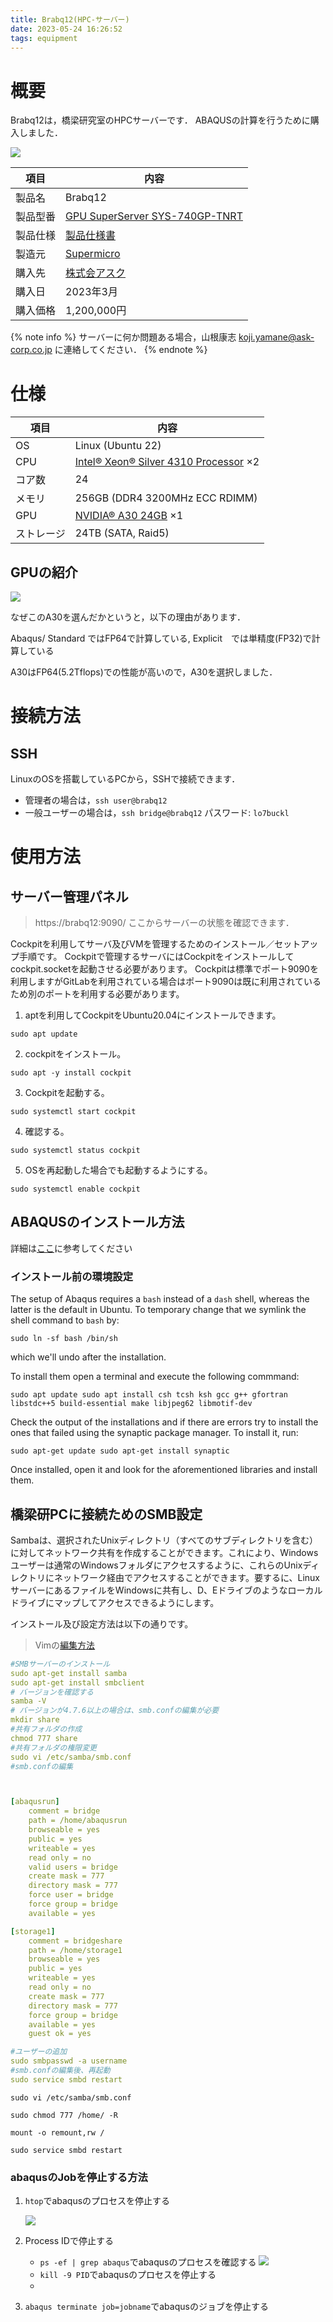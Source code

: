```yaml
---
title: Brabq12(HPC-サーバー)
date: 2023-05-24 16:26:52
tags: equipment
---
```


# 概要

Brabq12は，橋梁研究室のHPCサーバーです．
ABAQUSの計算を行うために購入しました．

![](https://www.supermicro.com/files_SYS/images/System/SYS-740GP-TNRT_main.jpg)


| 項目 | 内容 |
| --- | --- |
| 製品名 | Brabq12 |
| 製品型番 | [GPU SuperServer SYS-740GP-TNRT](https://www.supermicro.com/en/products/system/gpu/4u/sys-740gp-tnrt) |
| 製品仕様 | [製品仕様書](https://www.supermicro.com/en/products/system/datasheet/sys-740gp-tnrt) |
|製造元|[Supermicro](https://www.supermicro.com/en/home)|
|購入先|[株式会アスク](https://www.ask-corp.jp/)|
|購入日|2023年3月|
|購入価格|1,200,000円|

{% note info %}
サーバーに何か問題ある場合，山根康志 <koji.yamane@ask-corp.co.jp> に連絡してください．
{% endnote %}


# 仕様

| 項目 | 内容 |
| --- | --- |
| OS | Linux (Ubuntu 22) |
| CPU | [Intel® Xeon® Silver 4310 Processor](https://www.intel.com/content/www/us/en/products/sku/215277/intel-xeon-silver-4310-processor-18m-cache-2-10-ghz/specifications.html) ×2 |
|コア数|24|
| メモリ | 256GB (DDR4 3200MHz ECC RDIMM) |
| GPU | [NVIDIA® A30 24GB](https://www.nvidia.com/en-us/data-center/products/a30-gpu/) ×1 |
| ストレージ | 24TB (SATA, Raid5) |

## GPUの紹介

![](https://www.xicomputer.com/solutions/nvidia/A30/images/nvidia-a30-hero.png)

なぜこのA30を選んだかというと，以下の理由があります．

Abaqus/ Standard ではFP64で計算している,  Explicit　では単精度(FP32)で計算している

A30はFP64(5.2Tflops)での性能が高いので，A30を選択しました．


# 接続方法

## SSH
LinuxのOSを搭載しているPCから，SSHで接続できます．  
- 管理者の場合は，`ssh user@brabq12`
- 一般ユーザーの場合は，`ssh bridge@brabq12` パスワード: `lo7buckl`


# 使用方法

## サーバー管理パネル

 > https://brabq12:9090/ ここからサーバーの状態を確認できます．

Cockpitを利用してサーバ及びVMを管理するためのインストール／セットアップ手順です。
Cockpitで管理するサーバにはCockpitをインストールしてcockpit.socketを起動させる必要があります。
Cockpitは標準でポート9090を利用しますがGitLabを利用されている場合はポート9090は既に利用されているため別のポートを利用する必要があります。

1. aptを利用してCockpitをUbuntu20.04にインストールできます。

`sudo apt update`

2. cockpitをインストール。

`sudo apt -y install cockpit`

3. Cockpitを起動する。

`sudo systemctl start cockpit`

4. 確認する。

`sudo systemctl status cockpit`

5. OSを再起動した場合でも起動するようにする。

`sudo systemctl enable cockpit`


## ABAQUSのインストール方法

詳細は[ここ](https://gist.github.com/franaudo/8a9c27acffd544d21c75bac2b54d92fe)に参考してください

### インストール前の環境設定

The setup of Abaqus requires a `bash` instead of a `dash` shell, whereas the latter is the default in Ubuntu. To temporary change that we symlink the shell command to `bash` by:

`sudo ln -sf bash /bin/sh`

which we'll undo after the installation.

To install them open a terminal and execute the following commmand:

`sudo apt update
sudo apt install csh tcsh ksh gcc g++ gfortran libstdc++5 build-essential make libjpeg62 libmotif-dev`

Check the output of the installations and if there are errors try to install the ones that failed using the synaptic package manager. To install it, run:

`sudo apt-get update
sudo apt-get install synaptic`

Once installed, open it and look for the aforementioned libraries and install them.

## 橋梁研PCに接続ためのSMB設定

Sambaは、選択されたUnixディレクトリ（すべてのサブディレクトリを含む）に対してネットワーク共有を作成することができます。これにより、Windowsユーザーは通常のWindowsフォルダにアクセスするように、これらのUnixディレクトリにネットワーク経由でアクセスすることができます。要するに、LinuxサーバーにあるファイルをWindowsに共有し、D、Eドライブのようなローカルドライブにマップしてアクセスできるようにします。

インストール及び設定方法は以下の通りです。

> Vimの[編集方法](https://qiita.com/okamos/items/c97970ab34ff55ff3167)

```yaml
#SMBサーバーのインストール
sudo apt-get install samba
sudo apt-get install smbclient
# バージョンを確認する
samba -V
# バージョンが4.7.6以上の場合は、smb.confの編集が必要
mkdir share
#共有フォルダの作成
chmod 777 share  
#共有フォルダの権限変更
sudo vi /etc/samba/smb.conf 
#smb.confの編集



[abaqusrun]
    comment = bridge
    path = /home/abaqusrun
    browseable = yes
    public = yes
    writeable = yes
    read only = no
    valid users = bridge
    create mask = 777
    directory mask = 777
    force user = bridge
    force group = bridge
    available = yes

[storage1]
    comment = bridgeshare
    path = /home/storage1
    browseable = yes
    public = yes
    writeable = yes
    read only = no
    create mask = 777
    directory mask = 777
    force group = bridge
    available = yes
    guest ok = yes

#ユーザーの追加
sudo smbpasswd -a username
#smb.confの編集後、再起動
sudo service smbd restart

```

`sudo vi /etc/samba/smb.conf`

`sudo chmod 777 /home/ -R`

`mount -o remount,rw /`

`sudo service smbd restart`

### abaqusのJobを停止する方法

1. `htop`でabaqusのプロセスを停止する

    ![](https://i.imgur.com/iGj81hT.png)

2. Process IDで停止する
   
    - `ps -ef | grep abaqus`でabaqusのプロセスを確認する
    ![](https://i.imgur.com/E6rLHOi.png)
    - `kill -9 PID`でabaqusのプロセスを停止する
    - 
3. `abaqus terminate job=jobname`でabaqusのジョブを停止する